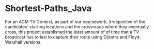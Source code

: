 # Shortest-Paths_Java

For an ACM TV Contest, as part of our coursework, Irrespective of the candidates' starting locations and the crossroads where they eventually cross, 
this project established the least amount of of time that a TV broadcast has to last to capture their route using Dijkstra and Floyd-Warshall versions.
